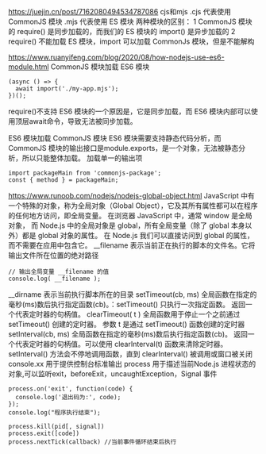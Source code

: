 
https://juejin.cn/post/7162080494534787086
cjs和mjs
.cjs 代表使用 CommonJS 模块
.mjs 代表使用 ES 模块
两种模块的区别：
1 CommonJS 模块的 require() 是同步加载的，而我们的 ES 模块的 import() 是异步加载的
2 require() 不能加载 ES 模块，import 可以加载 CommonJs 模块，但是不能解构

https://www.ruanyifeng.com/blog/2020/08/how-nodejs-use-es6-module.html
CommonJS 模块加载 ES6 模块
```
(async () => {
  await import('./my-app.mjs');
})();
```
require()不支持 ES6 模块的一个原因是，它是同步加载，而 ES6 模块内部可以使用顶层await命令，导致无法被同步加载。

ES6 模块加载 CommonJS 模块
ES6 模块需要支持静态代码分析，而 CommonJS 模块的输出接口是module.exports，是一个对象，无法被静态分析，所以只能整体加载。
加载单一的输出项
```
import packageMain from 'commonjs-package';
const { method } = packageMain; 
```

https://www.runoob.com/nodejs/nodejs-global-object.html
JavaScript 中有一个特殊的对象，称为全局对象（Global Object），它及其所有属性都可以在程序的任何地方访问，即全局变量。
在浏览器 JavaScript 中，通常 window 是全局对象， 而 Node.js 中的全局对象是 global，所有全局变量（除了 global 本身以外）都是 global 对象的属性。
在 Node.js 我们可以直接访问到 global 的属性，而不需要在应用中包含它。
__filename  表示当前正在执行的脚本的文件名。它将输出文件所在位置的绝对路径
```
// 输出全局变量 __filename 的值
console.log( __filename );
```
__dirname 表示当前执行脚本所在的目录
setTimeout(cb, ms) 全局函数在指定的毫秒(ms)数后执行指定函数(cb)。：setTimeout() 只执行一次指定函数。 返回一个代表定时器的句柄值。
clearTimeout( t ) 全局函数用于停止一个之前通过 setTimeout() 创建的定时器。 参数 t 是通过 setTimeout() 函数创建的定时器
setInterval(cb, ms) 全局函数在指定的毫秒(ms)数后执行指定函数(cb)。 返回一个代表定时器的句柄值。可以使用 clearInterval(t) 函数来清除定时器。
    setInterval() 方法会不停地调用函数，直到 clearInterval() 被调用或窗口被关闭
console.xx 用于提供控制台标准输出
process 用于描述当前Node.js 进程状态的对象,可以监听exit，beforeExit，uncaughtException，Signal 事件
```
process.on('exit', function(code) {
  console.log('退出码为:', code);
});
console.log("程序执行结束");

process.kill(pid[, signal])
process.exit([code])  
process.nextTick(callback) //当前事件循环结束后执行
```